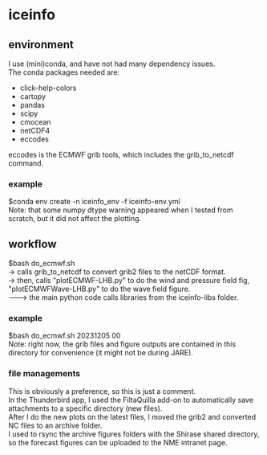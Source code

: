 # iceinfo
## environment
I use (mini)conda, and have not had many dependency issues.  
The conda packages needed are:
- click-help-colors
- cartopy
- pandas
- scipy
- cmocean
- netCDF4
- eccodes 

eccodes is the ECMWF grib tools, which includes the grib\_to\_netcdf command.  
### example
$conda env create -n iceinfo\_env -f iceinfo-env.yml  
Note: that some numpy dtype warning appeared when I tested from scratch, but it did not affect the plotting.  
## workflow
$bash do\_ecmwf.sh  
-> calls grib\_to\_netcdf to convert grib2 files to the netCDF format.  
-> then, calls "plotECMWF-LHB.py" to do the wind and pressure field fig, "plotECMWFWave-LHB.py" to do the wave field figure.  
---> the main python code calls libraries from the iceinfo-libs folder. 
### example
$bash do\_ecmwf.sh 20231205 00  
Note: right now, the grib files and figure outputs are contained in this directory for convenience (it might not be during JARE). 
### file managements
This is obviously a preference, so this is just a comment.   
In the Thunderbird app, I used the FiltaQuilla add-on to automatically save attachments to a specific directory (new files).  
After I do the new plots on the latest files, I moved the grib2 and converted NC files to an archive folder.  
I used to rsync the archive figures folders with the Shirase shared directory, so the forecast figures can be uploaded to the NME intranet page.  
